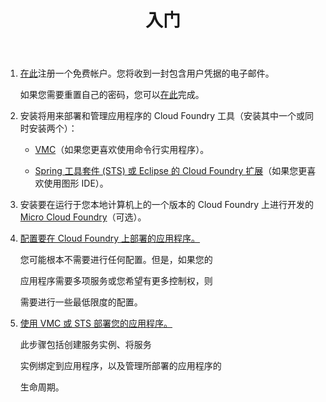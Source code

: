 ﻿---
title: 入门

description: Cloud Foundry 入门

---

1. [在此](http://my.cloudfoundry.com/signup)注册一个免费帐户。您将收到一封包含用户凭据的电子邮件。

    如果您需要重置自己的密码，您可以[在此](http://my.cloudfoundry.com/passwd)完成。


2. 安装将用来部署和管理应用程序的 Cloud Foundry 工具（安装其中一个或同时安装两个）：


	+ [VMC](/tools/vmc/installing-vmc.html)（如果您更喜欢使用命令行实用程序）。

	+ [Spring 工具套件 (STS) 或 Eclipse 的 Cloud Foundry 扩展](/tools/STS/configuring-STS.html)（如果您更喜欢使用图形 IDE）。


3. 安装要在运行于您本地计算机上的一个版本的 Cloud Foundry 上进行开发的 [Micro Cloud Foundry](/infrastructure/micro/installing-mcf.html)（可选）。


4. [配置要在 Cloud Foundry 上部署的应用程序。](frameworks.html)

    您可能根本不需要进行任何配置。但是，如果您的

    应用程序需要多项服务或您希望有更多控制权，则

    需要进行一些最低限度的配置。


5. [使用 VMC 或 STS 部署您的应用程序。](/tools/deploying-apps.html)

    此步骤包括创建服务实例、将服务

    实例绑定到应用程序，以及管理所部署的应用程序的

    生命周期。


